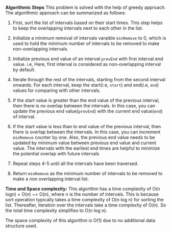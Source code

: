 **Algorithmic Steps**
This problem is solved with the help of greedy approach. The algorithmic approach can be summarized as follows:

1. First, sort the list of intervals based on their start times. This step helps to keep the overlapping intervals next to each other in the list.

2. Initialize a minimum removal of intervals varaible `minRemove` to 0, which is used to hold the minimum number of intervals to be removed to make non-overlapping intervals. 

3. Initialize previous end value of an interval `prevEnd` with first interval end value. i.e, Here, first interval is considered as non-overlapping interval by default.

4. Iterate through the rest of the intervals, starting from the second interval onwards. For each interval, keep the start(i.e, `start`) and end(i.e, `end`) values for comparing with other intervals.

5. If the start value is greater than the end value of the previous interval, then there is no overlap between the intervals. In this case, you can update the previous end value(`prevEnd`) with the current end value(`end`) of interval.

6. If the start value is less than to end value of the previous interval, then there is overlap between the intervals. In this case, you can increment `minRemove` counter by one. Also, the previous end value needs to be updated by minimum value between previous end value and current value. The intervals with the earliest end times are helpful to minimize the potential overlap with future intervals 

7. Repeat steps 4-5 until all the intervals have been traversed.

8. Return `minRemove` as the minimum number of intervals to be removed to make a non overlapping interval list.


**Time and Space complexity:**
This algorithm has a time complexity of O(n logn) + O(n) ~= O(n), where n is the number of intervals. This is because sort operation typically takes a time complexity of O(n log n) for sorting the list. Thereafter, iteration over the intervals take a time complexity of O(n). So the total time complexity simplifies to O(n log n).

The space complexity of this algorithm is O(1) due to no additional data structure used.